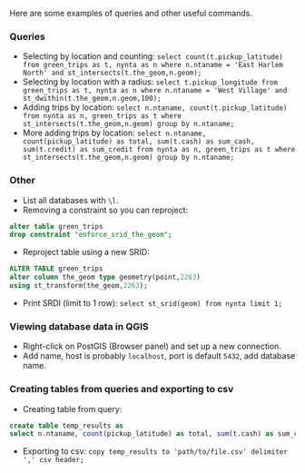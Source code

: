 Here are some examples of queries and other useful commands.

### Queries
* Selecting by location and counting: `select count(t.pickup_latitude) from green_trips as t, nynta as n where n.ntaname = 'East Harlem North' and st_intersects(t.the_geom,n.geom);`
* Selecting by location with a radius: `select t.pickup_longitude from green_trips as t, nynta as n where n.ntaname = 'West Village' and st_dwithin(t.the_geom,n.geom,100);`
* Adding trips by location: `select n.ntaname, count(t.pickup_latitude) from nynta as n, green_trips as t where st_intersects(t.the_geom,n.geom) group by n.ntaname;`
* More adding trips by location: `select n.ntaname, count(pickup_latitude) as total, sum(t.cash) as sum_cash, sum(t.credit) as sum_credit from nynta as n, green_trips as t where st_intersects(t.the_geom,n.geom) group by n.ntaname;`

### Other
* List all databases with `\l`.
* Removing a constraint so you can reproject:
```sql
alter table green_trips
drop constraint "enforce_srid_the_geom";
```
* Reproject table using a new SRID:
```sql
ALTER TABLE green_trips
alter column the_geom type geometry(point,2263)
using st_transform(the_geom,2263);
```
* Print SRDI (limit to 1 row): `select st_srid(geom) from nynta limit 1;`

### Viewing database data in QGIS
* Right-click on PostGIS (Browser panel) and set up a new connection.
* Add name, host is probably `localhost`, port is default `5432`, add database name.

### Creating tables from queries and exporting to csv
* Creating table from query:
```sql
create table temp_results as
select n.ntaname, count(pickup_latitude) as total, sum(t.cash) as sum_cash, sum(t.credit) as sum_credit from nynta as n, green_trips as t where st_intersects(t.the_geom,n.geom) group by n.ntaname;
```
* Exporting to csv: `copy temp_results to 'path/to/file.csv' delimiter ',' csv header;`